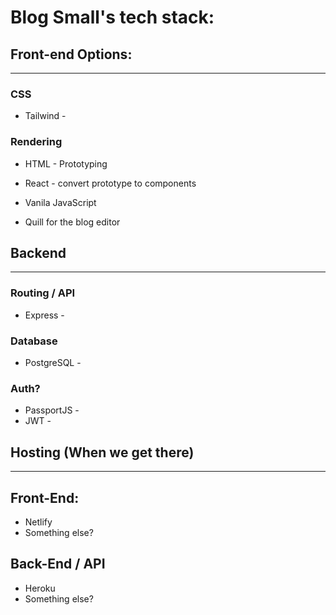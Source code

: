 # Blog Small's tech stack:

## Front-end Options:
--- 
### CSS
* Tailwind - 


### Rendering
* HTML - Prototyping
* React - convert prototype to components
* Vanila JavaScript

* Quill for the blog editor

## Backend
---
### Routing / API
* Express - 

### Database
* PostgreSQL - 

### Auth?
* PassportJS - 
* JWT - 

## Hosting (When we get there)
---
## Front-End:
* Netlify
* Something else?

## Back-End / API
* Heroku
* Something else?